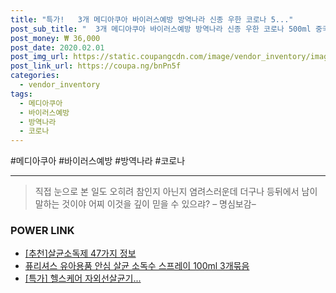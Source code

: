 ```yaml
--- 
title: "특가!   3개 메디아쿠아 바이러스예방 방역나라 신종 우한 코로나 5..." 
post_sub_title: "  3개 메디아쿠아 바이러스예방 방역나라 신종 우한 코로나 500ml 중국 살균소독제" 
post_money: ₩ 36,000 
post_date: 2020.02.01 
post_img_url: https://static.coupangcdn.com/image/vendor_inventory/images/2019/03/27/23/0/ac1dbe9a-fcb3-43b2-a58f-9a12c79a8d92.jpg 
post_link_url: https://coupa.ng/bnPn5f 
categories: 
  - vendor_inventory 
tags: 
  - 메디아쿠아 
  - 바이러스예방 
  - 방역나라 
  - 코로나 
--- 
```

  #메디아쿠아 #바이러스예방 #방역나라 #코로나 
<hr> 

> 직접 눈으로 본 일도 오히려 참인지 아닌지 염려스러운데 더구나 등뒤에서 남이 말하는 것이야 어찌 이것을 깊이 믿을 수 있으랴? – 명심보감–  


### POWER LINK

* <a href="https://blog.naver.com/fasyy4321/221785515987" target="_blank">[추천]살균소독제 47가지 정보</a>
* <a href="https://blog.naver.com/fasyy4321/221789252849" target="_blank">퓨리셔스 유아용품 안심 살균 소독수 스프레이 100ml 3개묶음</a>
* <a href="https://blog.naver.com/santokki14/221792274732" target="_blank">[특가] 헬스케어 자외선살균기...</a>
